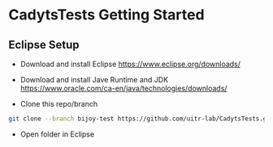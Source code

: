 # CadytsTests Getting Started 

## Eclipse Setup

 - Download and install Eclipse https://www.eclipse.org/downloads/
 - Download and install Jave Runtime and JDK https://www.oracle.com/ca-en/java/technologies/downloads/

 - Clone this repo/branch
 ```bash
 git clone --branch bijoy-test https://github.com/uitr-lab/CadytsTests.git
```
 - Open folder in Eclipse
